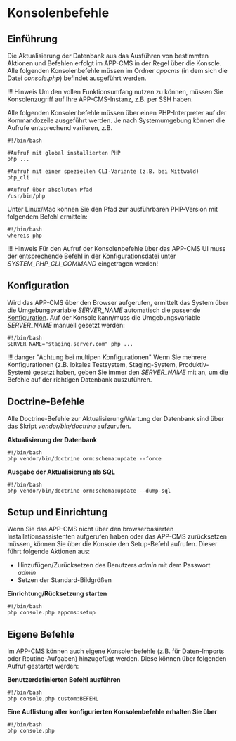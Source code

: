 # Konsolenbefehle

## Einführung

Die Aktualisierung der Datenbank aus das Ausführen von bestimmten Aktionen und Befehlen erfolgt im APP-CMS in der Regel über die Konsole. Alle folgenden Konsolenbefehle müssen im Ordner _appcms_ (in dem sich die Datei _console.php_) befindet ausgeführt werden.

!!! Hinweis
    Um den vollen Funktionsumfang nutzen zu können, müssen Sie Konsolenzugriff auf Ihre APP-CMS-Instanz, z.B. per SSH haben.

Alle folgenden Konsolenbefehle müssen über einen PHP-Interpreter auf der Kommandozeile ausgeführt werden. Je nach Systemumgebung können die Aufrufe entsprechend variieren, z.B.

```
#!/bin/bash

#Aufruf mit global installierten PHP
php ...

#Aufruf mit einer speziellen CLI-Variante (z.B. bei Mittwald)
php_cli ..

#Aufruf über absoluten Pfad
/usr/bin/php

```

Unter Linux/Mac können Sie den Pfad zur ausführbaren PHP-Version mit folgendem Befehl ermitteln:
```
#!/bin/bash
whereis php
```

!!! Hinweis
    Für den Aufruf der Konsolenbefehle über das APP-CMS UI muss der entsprechende Befehl in der Konfigurationsdatei unter _SYSTEM_PHP_CLI_COMMAND_ eingetragen werden!


## Konfiguration

Wird das APP-CMS über den Browser aufgerufen, ermittelt das System über die Umgebungsvariable _SERVER_NAME_ automatisch die passende [Konfiguration](../entwicklung/setup.md#multiple-konfigurationen). Auf der Konsole kann/muss die Umgebungsvariable _SERVER_NAME_ manuell gesetzt werden:

```
#!/bin/bash
SERVER_NAME="staging.server.com" php ...
```
!!! danger "Achtung bei multipen Konfigurationen"
    Wenn Sie mehrere Konfigurationen (z.B. lokales Testsystem, Staging-System, Produktiv-System) gesetzt haben, geben Sie immer den _SERVER_NAME_ mit an, um die Befehle auf der richtigen Datenbank auszuführen.

## Doctrine-Befehle

Alle Doctrine-Befehle zur Aktualisierung/Wartung der Datenbank sind über das Skript _vendor/bin/doctrine_ aufzurufen.

**Aktualisierung der Datenbank**
```
#!/bin/bash
php vendor/bin/doctrine orm:schema:update --force
```

**Ausgabe der Aktualisierung als SQL**
```
#!/bin/bash
php vendor/bin/doctrine orm:schema:update --dump-sql
```

## Setup und Einrichtung

Wenn Sie das APP-CMS nicht über den browserbasierten Installationsassistenten aufgerufen haben oder das APP-CMS zurücksetzen müssen, können Sie über die Konsole den Setup-Befehl aufrufen. Dieser führt folgende Aktionen aus:

* Hinzufügen/Zurücksetzen des Benutzers _admin_ mit dem Passwort _admin_
* Setzen der Standard-Bildgrößen

**Einrichtung/Rücksetzung starten**
```
#!/bin/bash
php console.php appcms:setup
```

## Eigene Befehle

Im APP-CMS können auch eigene Konsolenbefehle (z.B. für Daten-Imports oder Routine-Aufgaben) hinzugefügt werden. Diese können über folgenden Aufruf gestartet werden:

**Benutzerdefinierten Befehl ausführen**
```
#!/bin/bash
php console.php custom:BEFEHL
```

**Eine Auflistung aller konfigurierten Konsolenbefehle erhalten Sie über**
```
#!/bin/bash
php console.php
```
